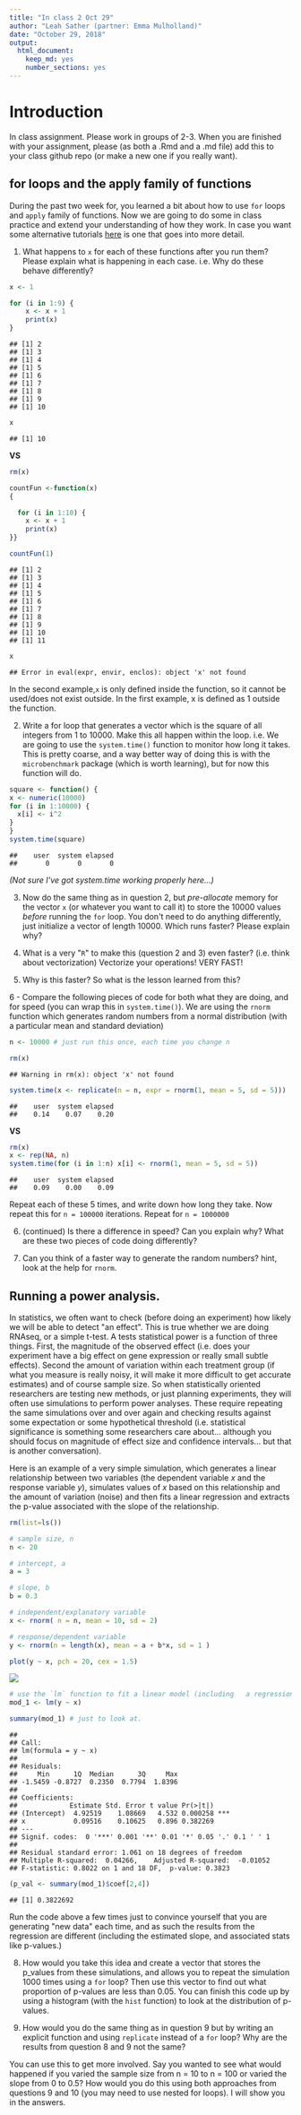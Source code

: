 ```yaml
---
title: "In class 2 Oct 29"
author: "Leah Sather (partner: Emma Mulholland)"
date: "October 29, 2018"
output: 
  html_document:
    keep_md: yes
    number_sections: yes
---
```

# Introduction

In class assignment. Please work in groups of 2-3. When you are finished with your assignment, please (as both a .Rmd and a .md file) add this to your class github repo (or make a new one if you really want). 

## for loops and the apply family of functions
During the past two week for, you learned a bit about how to use `for` loops and `apply` family of functions. Now we are going to do some in class practice and extend your understanding of how they work. In case you want some alternative tutorials [here](https://www.datacamp.com/community/tutorials/tutorial-on-loops-in-r#gs.FgFVHlY) is one that goes into more detail.

1. What happens to `x` for each of these functions after you run them? Please explain what is happening in each case. i.e. Why do these behave differently?


```r
x <- 1

for (i in 1:9) {
    x <- x + 1
    print(x)
}
```

```
## [1] 2
## [1] 3
## [1] 4
## [1] 5
## [1] 6
## [1] 7
## [1] 8
## [1] 9
## [1] 10
```

```r
x
```

```
## [1] 10
```

**VS**


```r
rm(x)

countFun <-function(x)
{

  for (i in 1:10) {
    x <- x + 1
    print(x)
}}

countFun(1)
```

```
## [1] 2
## [1] 3
## [1] 4
## [1] 5
## [1] 6
## [1] 7
## [1] 8
## [1] 9
## [1] 10
## [1] 11
```

```r
x
```

```
## Error in eval(expr, envir, enclos): object 'x' not found
```

In the second example,`x` is only defined inside the function, so it cannot be used/does not exist outside. In the first example, x is defined as 1 outside the function.



2. Write a for loop that generates a vector which is the square of all integers from 1 to 10000. Make this all happen within the loop. i.e. We are going to use the `system.time()` function to monitor how long it takes. This is pretty coarse, and a way better way of doing this is with the `microbenchmark` package (which is worth learning), but for now this function will do.

```r
square <- function() {
x <- numeric(10000)
for (i in 1:10000) {
  x[i] <- i^2
}
}
system.time(square)
```

```
##    user  system elapsed 
##       0       0       0
```
*(Not sure I've got system.time working properly here...)*

3.  Now do the same thing as in question 2, but *pre-allocate* memory for the vector `x` (or whatever you want to call it) to store the 10000 values *before* running the `for` loop. You don't need to do anything differently, just initialize a vector of length 10000. Which runs faster? Please explain why?

4. What is a very "`R`" to make this (question 2 and 3) even faster? (i.e. think about vectorization)
Vectorize your operations! VERY FAST!

5. Why is this faster? So what is the lesson learned from this?

6 - Compare the following pieces of code for both what they are doing, and for speed (you can wrap this in `system.time()`). We are using the `rnorm` function which generates random numbers from a normal distribution (with a particular mean and standard deviation)


```r
n <- 10000 # just run this once, each time you change n

rm(x)
```

```
## Warning in rm(x): object 'x' not found
```

```r
system.time(x <- replicate(n = n, expr = rnorm(1, mean = 5, sd = 5)))
```

```
##    user  system elapsed 
##    0.14    0.07    0.20
```

**VS**


```r
rm(x)
x <- rep(NA, n)
system.time(for (i in 1:n) x[i] <- rnorm(1, mean = 5, sd = 5))
```

```
##    user  system elapsed 
##    0.09    0.00    0.09
```

Repeat each of these 5 times, and write down how long they take. Now repeat this for `n = 100000` iterations. Repeat for `n = 1000000`

6. (continued) Is there a difference in speed? Can you explain why? What are these two pieces of code doing differently?


7. Can you think of a faster way to generate the random numbers? hint, look at the help for `rnorm`.

## Running a power analysis.

In statistics, we often want to check (before doing an experiment) how likely we will be able to detect "an effect". This is true whether we are doing RNAseq, or a simple t-test. A tests statistical power is a function of three things. First, the magnitude of the observed effect (i.e. does your experiment have a big effect on gene expression or really small subtle effects). Second the amount of variation within each treatment group (if what you measure is really noisy, it will make it more difficult to get accurate estimates) and of course sample size. So when statistically oriented researchers are testing new methods, or just planning experiments, they will often use simulations to perform power analyses.  These require repeating the same simulations over and over again and checking results against some expectation or some hypothetical threshold (i.e. statistical significance is something some researchers care about... although you should focus on magnitude of effect size and confidence intervals... but that is another conversation).

Here is an example of a very simple simulation, which generates a linear relationship between two variables (the dependent variable *x* and the response variable *y*), simulates values of *x* based on this relationship and the amount of variation (noise) and then fits a linear regression and extracts the p-value associated with the slope of the relationship.


```r
rm(list=ls())

# sample size, n
n <- 20

# intercept, a
a = 3

# slope, b
b = 0.3

# independent/explanatory variable
x <- rnorm( n = n, mean = 10, sd = 2)

# response/dependent variable
y <- rnorm(n = length(x), mean = a + b*x, sd = 1 )

plot(y ~ x, pch = 20, cex = 1.5)
```

![](In_class_2_Oct_29_files/figure-html/unnamed-chunk-6-1.png)<!-- -->

```r
# use the `lm` function to fit a linear model (including   a regression like here)
mod_1 <- lm(y ~ x)

summary(mod_1) # just to look at.
```

```
## 
## Call:
## lm(formula = y ~ x)
## 
## Residuals:
##     Min      1Q  Median      3Q     Max 
## -1.5459 -0.8727  0.2350  0.7794  1.8396 
## 
## Coefficients:
##             Estimate Std. Error t value Pr(>|t|)    
## (Intercept)  4.92519    1.08669   4.532 0.000258 ***
## x            0.09516    0.10625   0.896 0.382269    
## ---
## Signif. codes:  0 '***' 0.001 '**' 0.01 '*' 0.05 '.' 0.1 ' ' 1
## 
## Residual standard error: 1.061 on 18 degrees of freedom
## Multiple R-squared:  0.04266,	Adjusted R-squared:  -0.01052 
## F-statistic: 0.8022 on 1 and 18 DF,  p-value: 0.3823
```

```r
(p_val <- summary(mod_1)$coef[2,4])
```

```
## [1] 0.3822692
```

Run the code above a few times just to convince yourself that you are generating "new data" each time, and as such the results from the regression are different (including the estimated slope, and associated stats like p-values.)

8. How would you take this idea and create a vector that stores the p_values from these simulations, and allows you to repeat the simulation 1000 times using a `for` loop? Then use this vector to find out what proportion of p-values are less than 0.05. You can finish this code up by using a histogram (with the `hist` function) to look at the distribution of p-values.


9. How would you do the same thing as in question 9 but by writing an explicit function and using `replicate` instead of a `for` loop? Why are the results from question 8 and 9 not the same?


You can use this to get more involved. Say you wanted to see what would happened if you varied the sample size from n = 10 to n = 100 or varied the slope from 0 to 0.5? How would you do this using both approaches from questions 9 and 10 (you may need to use nested for loops). I will show you in the answers.
